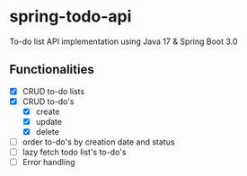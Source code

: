 # spring-todo-api

To-do list API implementation using Java 17 & Spring Boot 3.0

## Functionalities

- [x] CRUD to-do lists
- [x] CRUD to-do's
    - [x] create
    - [x] update
    - [x] delete
- [ ] order to-do's by creation date and status
- [ ] lazy fetch todo list's to-do's
- [ ] Error handling
